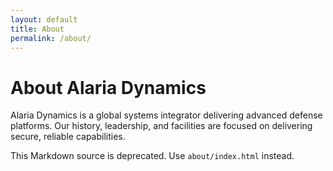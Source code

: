 ```yaml
---
layout: default
title: About
permalink: /about/
---
```


# About Alaria Dynamics

Alaria Dynamics is a global systems integrator delivering advanced defense platforms. Our history, leadership, and facilities are focused on delivering secure, reliable capabilities.

This Markdown source is deprecated. Use `about/index.html` instead.
